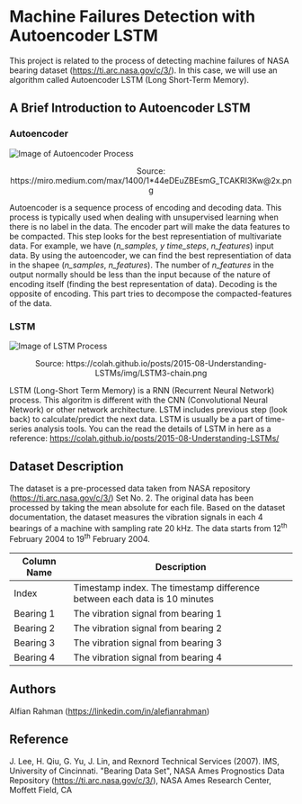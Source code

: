 # Machine Failures Detection with Autoencoder LSTM

This project is related to the process of detecting machine failures of NASA bearing dataset (https://ti.arc.nasa.gov/c/3/). In this case, we will use an algorithm called Autoencoder LSTM (Long Short-Term Memory). 

## A Brief Introduction to Autoencoder LSTM 
### Autoencoder 
![Image of Autoencoder Process](https://miro.medium.com/max/1400/1*44eDEuZBEsmG_TCAKRI3Kw@2x.png)
<p align='center'>Source: https://miro.medium.com/max/1400/1*44eDEuZBEsmG_TCAKRI3Kw@2x.png</p>

Autoencoder is a sequence process of encoding and decoding data. This process is typically used when dealing with unsupervised learning when there is no label in the data. The encoder part will make the data features to be compacted. This step looks for the best representiation of multivariate data. For example, we have (*n_samples*, *y time_steps*, *n_features*) input data. By using the autoencoder, we can find the best representiation of data in the shapee (*n_samples*, *n_features*). The number of *n_features* in the output normally should be less than the input because of the nature of encoding itself (finding the best representation of data). Decoding is the opposite of encoding. This part tries to decompose the compacted-features of the data. 

### LSTM
![Image of LSTM Process](https://colah.github.io/posts/2015-08-Understanding-LSTMs/img/LSTM3-chain.png)
<p align='center'>Source: https://colah.github.io/posts/2015-08-Understanding-LSTMs/img/LSTM3-chain.png</p>

LSTM (Long-Short Term Memory) is a RNN (Recurrent Neural Network) process. This algoritm is different with the CNN (Convolutional Neural Network) or other network architecture. LSTM includes previous step (look back) to calculate/predict the next data. LSTM is usually be a part of time-series analysis tools. You can the read the details of LSTM in here as a reference: https://colah.github.io/posts/2015-08-Understanding-LSTMs/

## Dataset Description 
The dataset is a pre-processed data taken from NASA repository (https://ti.arc.nasa.gov/c/3/) Set No. 2. The original data has been processed by taking the mean absolute for each file. Based on the dataset documentation, the dataset measures the vibration signals in each 4 bearings of a machine with sampling rate 20 kHz. The data starts from 12<sup>th</sup> February 2004 to 19<sup>th</sup> February 2004. 

| Column Name | Description |
| --- | --- | 
| Index | Timestamp index. The timestamp difference between each data is 10 minutes| 
| Bearing 1 | The vibration signal from bearing 1 |
| Bearing 2 | The vibration signal from bearing 2 |
| Bearing 3 | The vibration signal from bearing 3 |
| Bearing 4 | The vibration signal from bearing 4 |

## Authors

Alfian Rahman (https://linkedin.com/in/alefianrahman)

## Reference 
J. Lee, H. Qiu, G. Yu, J. Lin, and Rexnord Technical Services (2007). IMS, University of Cincinnati. "Bearing Data Set", NASA Ames Prognostics Data Repository (https://ti.arc.nasa.gov/c/3/), NASA Ames Research Center, Moffett Field, CA
